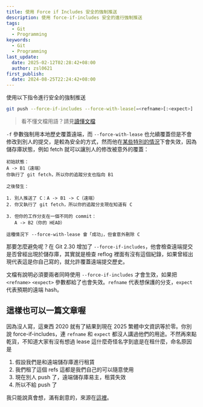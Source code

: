 ```yaml
---
title: 使用 Force if Includes 安全的強制推送
description: 使用 force-if-includes 安全的進行強制推送
tags:
  - Git
  - Programming
keywords:
  - Git
  - Programming
last_update:
  date: 2025-02-12T02:28:42+08:00
  author: zsl0621
first_publish:
  date: 2024-08-25T22:24:42+08:00
---
```


使用以下指令進行安全的強制推送

```sh
git push --force-if-includes --force-with-lease[=<refname>[:<expect>]
```

> 看不懂文檔用語？請見[讀懂文檔](../preliminaries/read-git-docs)

`-f` 參數強制用本地歷史覆蓋遠端，而 `--force-with-lease` 也允續覆蓋但是不會修改到別人的提交，是較為安全的方式，然而他在[某些特別的情況](https://www.tartley.com/posts/til-git-push-force-with-lease/)下會失效，因為儲存庫狀態，例如 fetch 就可以讓別人的修改被意外的覆蓋：

```
初始狀態：  
A -> B1（遠端）
你執行了 git fetch，所以你的追蹤分支也指向 B1

之後發生：

1. 別人推送了 C：A -> B1 -> C（遠端）
2. 你又執行了 git fetch，所以你的追蹤分支現在知道有 C

3. 但你的工作分支在一個不同的 commit：
   A -> B2（你的 HEAD）

這種情況下 --force-with-lease 會「成功」，但會意外刪除 C
```

那要怎麼避免呢？在 Git 2.30 增加了 `--force-if-includes`，他會檢查遠端提交是否曾經出現於儲存庫，其實就是檢查 reflog 裡面有沒有這個紀錄，如果曾經出現代表這是你自己寫的，就允許覆蓋遠端提交歷史。

文檔有說明必須要兩者同時使用 `--force-if-includes` 才會生效，如果把 `<refname>` `<expect>` 參數都給了也會失效。`refname` 代表想保護的分支，`expect` 代表預期的遠端 hash。

## 這樣也可以一篇文章喔

因為沒人寫，這東西 2020 就有了結果到現在 2025 繁體中文資訊等於零。你別說 force-if-includes，連 `refname` 和 `expect` 都沒人講過他們的用途。不然再來點乾貨，不知道大家有沒有想過 lease 這什麼奇怪名字到底是在租什麼，命名原因是

1. 假設我們是和遠端儲存庫進行租賃
2. 我們租了這個 refs 這都是我們自己的可以隨意使用
3. 現在別人 push 了，遠端儲存庫易主，租賃失效
4. 所以不給 push 了

我只能說真會想，滿有創意的，來源在[這裡](https://stackoverflow.com/questions/52823692/git-push-force-with-lease-vs-force)。
